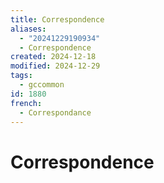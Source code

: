 ```yaml
---
title: Correspondence
aliases:
  - "20241229190934"
  - Correspondence
created: 2024-12-18
modified: 2024-12-29
tags:
  - gccommon
id: 1880
french:
  - Correspondance
---
```

# Correspondence
